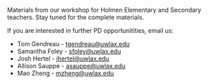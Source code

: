 Materials from our workshop for Holmen Elementary and Secondary teachers.  Stay tuned for the complete materials.

If you are interested in further PD opportunitities, email us:

* Tom Gendreau - tgendreau@uwlax.edu
* Samantha Foley - sfoley@uwlax.edu
* Josh Hertel - jhertel@uwlax.edu
* Allison Sauppe - asauppe@uwlax.edu
* Mao Zheng - mzheng@uwlax.edu